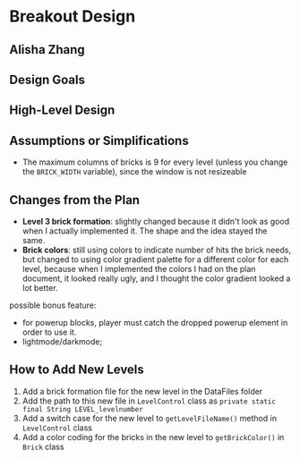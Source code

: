 # Breakout Design
## Alisha Zhang


## Design Goals


## High-Level Design


## Assumptions or Simplifications
* The maximum columns of bricks is 9 for every level (unless you change the ```BRICK_WIDTH``` variable), since the window is not resizeable

## Changes from the Plan
* **Level 3 brick formation**: slightly changed because it didn't look as good when I actually implemented it. The shape and the idea stayed the same.
* **Brick colors**: still using colors to indicate number of hits the brick needs, but changed to using color gradient palette for a different color for each level, because when I implemented the colors I had on the plan document, it looked really ugly, and I thought the color gradient looked a lot better.


possible bonus feature: 
* for powerup blocks, player must catch the dropped powerup element in order to use it.
* lightmode/darkmode;

## How to Add New Levels
1. Add a brick formation file for the new level in the DataFiles folder
2. Add the path to this new file in ```LevelControl``` class as ```private static final String LEVEL_levelnumber```
3. Add a switch case for the new level to ```getLevelFileName()``` method in ```LevelControl``` class
4. Add a color coding for the bricks in the new level to ```getBrickColor()``` in ```Brick``` class
